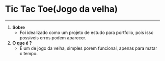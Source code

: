 # Tic Tac Toe(Jogo da velha)

------------
1. **Sobre**
	- Foi idealizado como um projeto de estudo para portfolio, pois isso possiveis erros podem aparecer.
2. **O que é ?**
	- É um de jogo da velha, simples porem funcional, apenas para matar o tempo.


